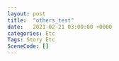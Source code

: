 ```yaml
---
layout: post
title:  "others_test"
date:   2021-02-21 03:00:00 +0000
categories: Etc
Tags: Story Etc
SceneCode: []
---
```


